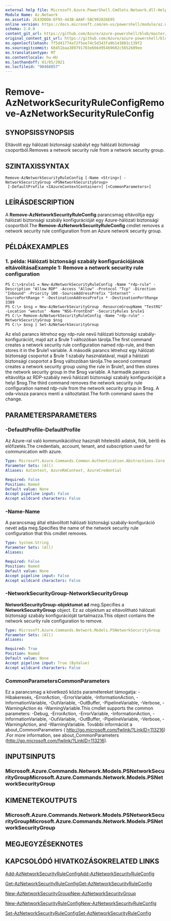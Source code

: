 ```yaml
---
external help file: Microsoft.Azure.PowerShell.Cmdlets.Network.dll-Help.xml
Module Name: Az.Network
ms.assetid: 2E43D0D8-EF93-443B-AA8F-58C992026E95
online version: https://docs.microsoft.com/en-us/powershell/module/az.network/remove-aznetworksecurityruleconfig
schema: 2.0.0
content_git_url: https://github.com/Azure/azure-powershell/blob/master/src/Network/Network/help/Remove-AzNetworkSecurityRuleConfig.md
original_content_git_url: https://github.com/Azure/azure-powershell/blob/master/src/Network/Network/help/Remove-AzNetworkSecurityRuleConfig.md
ms.openlocfilehash: 7f5d41774af2f5ee74c5d343fa9b143801c139f2
ms.sourcegitcommit: 68451baa389791703e666d95469602c5652609ee
ms.translationtype: MT
ms.contentlocale: hu-HU
ms.lasthandoff: 01/05/2021
ms.locfileid: "98468857"
---
```

# <span data-ttu-id="a3ca7-101">Remove-AzNetworkSecurityRuleConfig</span><span class="sxs-lookup"><span data-stu-id="a3ca7-101">Remove-AzNetworkSecurityRuleConfig</span></span>

## <span data-ttu-id="a3ca7-102">SYNOPSIS</span><span class="sxs-lookup"><span data-stu-id="a3ca7-102">SYNOPSIS</span></span>
<span data-ttu-id="a3ca7-103">Eltávolít egy hálózati biztonsági szabályt egy hálózati biztonsági csoportból.</span><span class="sxs-lookup"><span data-stu-id="a3ca7-103">Removes a network security rule from a network security group.</span></span>

## <span data-ttu-id="a3ca7-104">SZINTAXIS</span><span class="sxs-lookup"><span data-stu-id="a3ca7-104">SYNTAX</span></span>

```
Remove-AzNetworkSecurityRuleConfig [-Name <String>] -NetworkSecurityGroup <PSNetworkSecurityGroup>
 [-DefaultProfile <IAzureContextContainer>] [<CommonParameters>]
```

## <span data-ttu-id="a3ca7-105">LEÍRÁS</span><span class="sxs-lookup"><span data-stu-id="a3ca7-105">DESCRIPTION</span></span>
<span data-ttu-id="a3ca7-106">A **Remove-AzNetworkSecurityRuleConfig** parancsmag eltávolítja egy hálózati biztonsági szabály konfigurációját egy Azure-hálózati biztonsági csoportból.</span><span class="sxs-lookup"><span data-stu-id="a3ca7-106">The **Remove-AzNetworkSecurityRuleConfig** cmdlet removes a network security rule configuration from an Azure network security group.</span></span>

## <span data-ttu-id="a3ca7-107">PÉLDÁK</span><span class="sxs-lookup"><span data-stu-id="a3ca7-107">EXAMPLES</span></span>

### <span data-ttu-id="a3ca7-108">1. példa: Hálózati biztonsági szabály konfigurációjának eltávolítása</span><span class="sxs-lookup"><span data-stu-id="a3ca7-108">Example 1: Remove a network security rule configuration</span></span>
```
PS C:\>$rule1 = New-AzNetworkSecurityRuleConfig -Name "rdp-rule" -Description "Allow RDP" -Access "Allow" -Protocol "Tcp" -Direction "Inbound" -Priority 100 -SourceAddressPrefix "Internet" -SourcePortRange * -DestinationAddressPrefix * -DestinationPortRange 3389
PS C:\> $nsg = New-AzNetworkSecurityGroup -ResourceGroupName "TestRG" -Location "westus" -Name "NSG-FrontEnd" -SecurityRules $rule1
PS C:\> Remove-AzNetworkSecurityRuleConfig -Name "rdp-rule" -NetworkSecurityGroup $nsg
PS C:\> $nsg | Set-AzNetworkSecurityGroup
```

<span data-ttu-id="a3ca7-109">Az első parancs létrehoz egy rdp-rule nevű hálózati biztonsági szabály-konfigurációt, majd azt a $rule 1 változóban tárolja.</span><span class="sxs-lookup"><span data-stu-id="a3ca7-109">The first command creates a network security rule configuration named rdp-rule, and then stores it in the $rule1 variable.</span></span>
<span data-ttu-id="a3ca7-110">A második parancs létrehoz egy hálózati biztonsági csoportot a $rule 1 szabály használatával, majd a hálózati biztonsági csoportot a $nsg változóban tárolja.</span><span class="sxs-lookup"><span data-stu-id="a3ca7-110">The second command creates a network security group using the rule in $rule1, and then stores the network security group in the $nsg variable.</span></span>
<span data-ttu-id="a3ca7-111">A harmadik parancs eltávolítja az RDP-szabály nevű hálózati biztonsági szabály konfigurációját a helyi $nsg.</span><span class="sxs-lookup"><span data-stu-id="a3ca7-111">The third command removes the network security rule configuration named rdp-rule from the network security group in $nsg.</span></span>
<span data-ttu-id="a3ca7-112">A oda-vissza parancs menti a változtatást.</span><span class="sxs-lookup"><span data-stu-id="a3ca7-112">The forth command saves the change.</span></span>

## <span data-ttu-id="a3ca7-113">PARAMETERS</span><span class="sxs-lookup"><span data-stu-id="a3ca7-113">PARAMETERS</span></span>

### <span data-ttu-id="a3ca7-114">-DefaultProfile</span><span class="sxs-lookup"><span data-stu-id="a3ca7-114">-DefaultProfile</span></span>
<span data-ttu-id="a3ca7-115">Az Azure-ral való kommunikációhoz használt hitelesítő adatok, fiók, bérlő és előfizetés.</span><span class="sxs-lookup"><span data-stu-id="a3ca7-115">The credentials, account, tenant, and subscription used for communication with azure.</span></span>

```yaml
Type: Microsoft.Azure.Commands.Common.Authentication.Abstractions.Core.IAzureContextContainer
Parameter Sets: (All)
Aliases: AzContext, AzureRmContext, AzureCredential

Required: False
Position: Named
Default value: None
Accept pipeline input: False
Accept wildcard characters: False
```

### <span data-ttu-id="a3ca7-116">-Name</span><span class="sxs-lookup"><span data-stu-id="a3ca7-116">-Name</span></span>
<span data-ttu-id="a3ca7-117">A parancsmag által eltávolított hálózati biztonsági szabály-konfiguráció nevét adja meg.</span><span class="sxs-lookup"><span data-stu-id="a3ca7-117">Specifies the name of the network security rule configuration that this cmdlet removes.</span></span>

```yaml
Type: System.String
Parameter Sets: (All)
Aliases:

Required: False
Position: Named
Default value: None
Accept pipeline input: False
Accept wildcard characters: False
```

### <span data-ttu-id="a3ca7-118">-NetworkSecurityGroup</span><span class="sxs-lookup"><span data-stu-id="a3ca7-118">-NetworkSecurityGroup</span></span>
<span data-ttu-id="a3ca7-119">**NetworkSecurityGroup-objektumot ad** meg.</span><span class="sxs-lookup"><span data-stu-id="a3ca7-119">Specifies a **NetworkSecurityGroup** object.</span></span>
<span data-ttu-id="a3ca7-120">Ez az objektum az eltávolítható hálózati biztonsági szabály konfigurációját tartalmazza.</span><span class="sxs-lookup"><span data-stu-id="a3ca7-120">This object contains the network security rule configuration to remove.</span></span>

```yaml
Type: Microsoft.Azure.Commands.Network.Models.PSNetworkSecurityGroup
Parameter Sets: (All)
Aliases:

Required: True
Position: Named
Default value: None
Accept pipeline input: True (ByValue)
Accept wildcard characters: False
```

### <span data-ttu-id="a3ca7-121">CommonParameters</span><span class="sxs-lookup"><span data-stu-id="a3ca7-121">CommonParameters</span></span>
<span data-ttu-id="a3ca7-122">Ez a parancsmag a következő közös paramétereket támogatja: -Hibakeresés, -ErrorAction, -ErrorVariable, -InformationAction, -InformationVariable, -OutVariable, -OutBuffer, -PipelineVariable, -Verbose, -WarningAction és -WarningVariable.</span><span class="sxs-lookup"><span data-stu-id="a3ca7-122">This cmdlet supports the common parameters: -Debug, -ErrorAction, -ErrorVariable, -InformationAction, -InformationVariable, -OutVariable, -OutBuffer, -PipelineVariable, -Verbose, -WarningAction, and -WarningVariable.</span></span> <span data-ttu-id="a3ca7-123">További információt a about_CommonParameters ( http://go.microsoft.com/fwlink/?LinkID=113216) .</span><span class="sxs-lookup"><span data-stu-id="a3ca7-123">For more information, see about_CommonParameters (http://go.microsoft.com/fwlink/?LinkID=113216).</span></span>

## <span data-ttu-id="a3ca7-124">INPUTS</span><span class="sxs-lookup"><span data-stu-id="a3ca7-124">INPUTS</span></span>

### <span data-ttu-id="a3ca7-125">Microsoft.Azure.Commands.Network.Models.PSNetworkSecurityGroup</span><span class="sxs-lookup"><span data-stu-id="a3ca7-125">Microsoft.Azure.Commands.Network.Models.PSNetworkSecurityGroup</span></span>

## <span data-ttu-id="a3ca7-126">KIMENETEK</span><span class="sxs-lookup"><span data-stu-id="a3ca7-126">OUTPUTS</span></span>

### <span data-ttu-id="a3ca7-127">Microsoft.Azure.Commands.Network.Models.PSNetworkSecurityGroup</span><span class="sxs-lookup"><span data-stu-id="a3ca7-127">Microsoft.Azure.Commands.Network.Models.PSNetworkSecurityGroup</span></span>

## <span data-ttu-id="a3ca7-128">MEGJEGYZÉSEK</span><span class="sxs-lookup"><span data-stu-id="a3ca7-128">NOTES</span></span>

## <span data-ttu-id="a3ca7-129">KAPCSOLÓDÓ HIVATKOZÁSOK</span><span class="sxs-lookup"><span data-stu-id="a3ca7-129">RELATED LINKS</span></span>

[<span data-ttu-id="a3ca7-130">Add-AzNetworkSecurityRuleConfig</span><span class="sxs-lookup"><span data-stu-id="a3ca7-130">Add-AzNetworkSecurityRuleConfig</span></span>](./Add-AzNetworkSecurityRuleConfig.md)

[<span data-ttu-id="a3ca7-131">Get-AzNetworkSecurityRuleConfig</span><span class="sxs-lookup"><span data-stu-id="a3ca7-131">Get-AzNetworkSecurityRuleConfig</span></span>](./Get-AzNetworkSecurityRuleConfig.md)

[<span data-ttu-id="a3ca7-132">New-AzNetworkSecurityGroup</span><span class="sxs-lookup"><span data-stu-id="a3ca7-132">New-AzNetworkSecurityGroup</span></span>](./New-AzNetworkSecurityGroup.md)

[<span data-ttu-id="a3ca7-133">New-AzNetworkSecurityRuleConfig</span><span class="sxs-lookup"><span data-stu-id="a3ca7-133">New-AzNetworkSecurityRuleConfig</span></span>](./New-AzNetworkSecurityRuleConfig.md)

[<span data-ttu-id="a3ca7-134">Set-AzNetworkSecurityRuleConfig</span><span class="sxs-lookup"><span data-stu-id="a3ca7-134">Set-AzNetworkSecurityRuleConfig</span></span>](./Set-AzNetworkSecurityRuleConfig.md)


